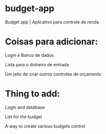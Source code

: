 # budget-app
Budget app | Aplicativo para controle de renda

# Coisas para adicionar:
Login e Banco de dados

Lista para o dinheiro de entrada

Um jeito de criar outros controles de orçamento


# Thing to add: 
Login and database

List for the budget

A way to create various  budgets control


